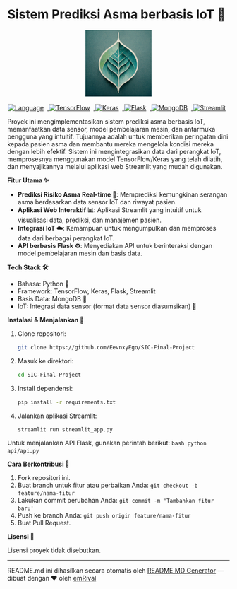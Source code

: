 # Sistem Prediksi Asma berbasis IoT 💨

<p align="center">
  <img src="additional/logo.jpeg" alt="Logo Proyek" width="150"/>
</p>

<p align="center">
  <a href="https://shields.io/">
    <img src="https://img.shields.io/badge/Language-Python-blue.svg?style=flat-square" alt="Language" style="margin-right: 8px;"/>
  </a>
  <a href="https://shields.io/">
    <img src="https://img.shields.io/badge/Framework-TensorFlow-orange.svg?style=flat-square" alt="TensorFlow" style="margin-right: 8px;"/>
  </a>
  <a href="https://shields.io/">
    <img src="https://img.shields.io/badge/Framework-Keras-red.svg?style=flat-square" alt="Keras" style="margin-right: 8px;"/>
  </a>
  <a href="https://shields.io/">
    <img src="https://img.shields.io/badge/Framework-Flask-green.svg?style=flat-square" alt="Flask" style="margin-right: 8px;"/>
  </a>
    <a href="https://shields.io/">
    <img src="https://img.shields.io/badge/Database-MongoDB-brightgreen.svg?style=flat-square" alt="MongoDB" style="margin-right: 8px;"/>
  </a>
    <a href="https://shields.io/">
    <img src="https://img.shields.io/badge/Platform-Streamlit-blueviolet.svg?style=flat-square" alt="Streamlit" style="margin-right: 8px;"/>
  </a>
</p>

Proyek ini mengimplementasikan sistem prediksi asma berbasis IoT, memanfaatkan data sensor, model pembelajaran mesin, dan antarmuka pengguna yang intuitif. Tujuannya adalah untuk memberikan peringatan dini kepada pasien asma dan membantu mereka mengelola kondisi mereka dengan lebih efektif. Sistem ini mengintegrasikan data dari perangkat IoT, memprosesnya menggunakan model TensorFlow/Keras yang telah dilatih, dan menyajikannya melalui aplikasi web Streamlit yang mudah digunakan.

**Fitur Utama ✨**

*   **Prediksi Risiko Asma Real-time 🚨**: Memprediksi kemungkinan serangan asma berdasarkan data sensor IoT dan riwayat pasien.
*   **Aplikasi Web Interaktif 📊**: Aplikasi Streamlit yang intuitif untuk visualisasi data, prediksi, dan manajemen pasien.
*   **Integrasi IoT ☁️**: Kemampuan untuk mengumpulkan dan memproses data dari berbagai perangkat IoT.
*   **API berbasis Flask ⚙️**: Menyediakan API untuk berinteraksi dengan model pembelajaran mesin dan basis data.

**Tech Stack 🛠️**

*   Bahasa: Python 🐍
*   Framework: TensorFlow, Keras, Flask, Streamlit 
*   Basis Data: MongoDB 💾
*   IoT: Integrasi data sensor (format data sensor diasumsikan) 📡

**Instalasi & Menjalankan 🚀**

1.  Clone repositori:
    ```bash
    git clone https://github.com/EevnxyEgo/SIC-Final-Project
    ```
2.  Masuk ke direktori:
    ```bash
    cd SIC-Final-Project
    ```
3.  Install dependensi:
    ```bash
    pip install -r requirements.txt
    ```
4.  Jalankan aplikasi Streamlit:
    ```bash
    streamlit run streamlit_app.py
    ```
   Untuk menjalankan API Flask, gunakan perintah berikut:
    ```bash
    python api/api.py
    ```

**Cara Berkontribusi 🤝**

1.  Fork repositori ini.
2.  Buat branch untuk fitur atau perbaikan Anda: `git checkout -b feature/nama-fitur`
3.  Lakukan commit perubahan Anda: `git commit -m 'Tambahkan fitur baru'`
4.  Push ke branch Anda: `git push origin feature/nama-fitur`
5.  Buat Pull Request.

**Lisensi 📄**

Lisensi proyek tidak disebutkan.


---
README.md ini dihasilkan secara otomatis oleh [README.MD Generator](https://github.com/emRival) — dibuat dengan ❤️ oleh [emRival](https://github.com/emRival)
